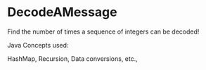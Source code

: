 # DecodeAMessage
Find the number of times a sequence of integers can be decoded!

Java Concepts used:

HashMap,
Recursion,
Data conversions, etc.,
